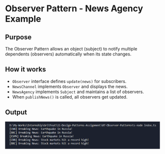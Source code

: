 # Observer Pattern - News Agency Example

## Purpose
The Observer Pattern allows an object (subject) to notify multiple dependents (observers) automatically when its state changes.

## How it works
- `Observer` interface defines `update(news)` for subscribers.
- `NewsChannel` implements `Observer` and displays the news.
- `NewsAgency` implements `Subject` and maintains a list of observers.
- When `publishNews()` is called, all observers get updated.

## Output

![observer](./screenshot/observer.png)